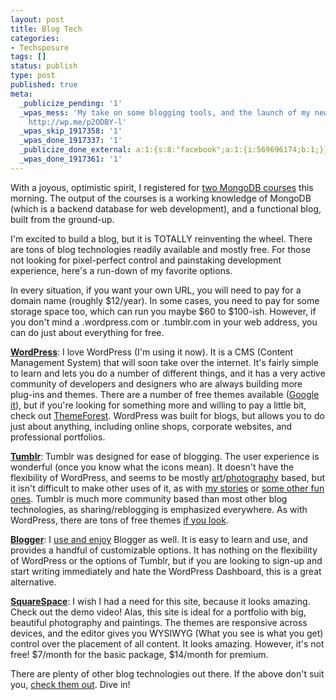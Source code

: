 ```yaml
---
layout: post
title: Blog Tech
categories:
- Techsposure
tags: []
status: publish
type: post
published: true
meta:
  _publicize_pending: '1'
  _wpas_mess: 'My take on some blogging tools, and the launch of my new blog: Techsposure
    http://wp.me/p2ODBY-l'
  _wpas_skip_1917358: '1'
  _wpas_done_1917337: '1'
  _publicize_done_external: a:1:{s:8:"facebook";a:1:{i:569696174;b:1;}}
  _wpas_done_1917361: '1'
---
```

With a joyous, optimistic spirit, I registered for <a href="http://education.10gen.com/" target="_blank">two MongoDB courses</a> this morning. The output of the courses is a working knowledge of MongoDB (which is a backend database for web development), and a functional blog, built from the ground-up.

I'm excited to build a blog, but it is TOTALLY reinventing the wheel. There are tons of blog technologies readily available and mostly free. For those not looking for pixel-perfect control and painstaking development experience, here's a run-down of my favorite options.

In every situation, if you want your own URL, you will need to pay for a domain name (roughly $12/year). In some cases, you need to pay for some storage space too, which can run you maybe $60 to $100-ish. However, if you don't mind a .wordpress.com or .tumblr.com in your web address, you can do just about everything for free.

<a href="http://www.wordpress.com" target="_blank"><strong>WordPress</strong></a>: I love WordPress (I'm using it now). It is a CMS (Content Management System) that will soon take over the internet. It's fairly simple to learn and lets you do a number of different things, and it has a very active community of developers and designers who are always building more plug-ins and themes. There are a number of free themes available (<a href="https://www.google.com/webhp?sourceid=chrome-instant&amp;ie=UTF-8&amp;ion=1#hl=en&amp;output=search&amp;sclient=psy-ab&amp;q=free%20wordpress%20themes&amp;oq=&amp;gs_l=&amp;pbx=1&amp;fp=80ef5323c76d6b79&amp;bpcl=35466521&amp;ion=1&amp;bav=on.2,or.r_gc.r_pw.r_cp.r_qf.&amp;biw=1169&amp;bih=835" target="_blank">Google it</a>), but if you're looking for something more and willing to pay a little bit, check out <a href="http://themeforest.net/" target="_blank">ThemeForest</a>. WordPress was built for blogs, but allows you to do just about anything, including online shops, corporate websites, and professional portfolios.

<strong><a href="http://www.tumblr.com/" target="_blank">Tumblr</a></strong>: Tumblr was designed for ease of blogging. The user experience is wonderful (once you know what the icons mean). It doesn't have the flexibility of WordPress, and seems to be mostly <a href="http://www.tumblr.com/tagged/art" target="_blank">art</a>/<a href="http://www.tumblr.com/tagged/photography" target="_blank">photography</a> based, but it isn't difficult to make other uses of it, as with <a href="http://russmatney.tumblr.com/" target="_blank">my stories</a> or <a href="http://mashable.com/2012/07/01/25-funny-tumblrs-to-make-you-lol/" target="_blank">some other fun ones</a>. Tumblr is much more community based than most other blog technologies, as sharing/reblogging is emphasized everywhere. As with WordPress, there are tons of free themes <a href="http://webseasoning.com/technology/free-tumblr-themes/1239/" target="_blank">if you look</a>.

<strong><a href="http://blogger.com" target="_blank">Blogger</a></strong>: I <a href="http://beakersballinblog.blogspot.com/" target="_blank">use and enjoy</a> Blogger as well. It is easy to learn and use, and provides a handful of customizable options. It has nothing on the flexibility of WordPress or the options of Tumblr, but if you are looking to sign-up and start writing immediately and hate the WordPress Dashboard, this is a great alternative.

<a href="http://www.squarespace.com/" target="_blank"><strong>SquareSpace</strong></a>: I wish I had a need for this site, because it looks amazing. Check out the demo video! Alas, this site is ideal for a portfolio with big, beautiful photography and paintings. The themes are responsive across devices, and the editor gives you WYSIWYG (What you see is what you get) control over the placement of all content. It looks amazing. However, it's not free! $7/month for the basic package, $14/month for premium.

There are plenty of other blog technologies out there. If the above don't suit you, <a href="http://sixrevisions.com/tools/top-free-online-blogging/" target="_blank">check them out</a>. Dive in!
